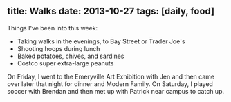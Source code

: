 title: Walks
date: 2013-10-27
tags: [daily, food]
---

Things I've been into this week:

- Taking walks in the evenings, to Bay Street or Trader Joe's
- Shooting hoops during lunch
- Baked potatoes, chives, and sardines
- Costco super extra-large peanuts

On Friday, I went to the Emeryville Art Exhibition with Jen and then came over later that night for dinner and Modern Family. On Saturday, I played soccer with Brendan and then met up with Patrick near campus to catch up.